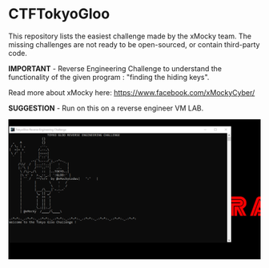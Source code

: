 # CTFTokyoGloo

This repository lists the easiest challenge made by the xMocky team. The missing challenges are not ready to be open-sourced, or contain third-party code.

**IMPORTANT** - Reverse Engineering Challenge to understand the functionality of the given program : "finding the hiding keys". 

Read more about xMocky here: https://www.facebook.com/xMockyCyber/

**SUGGESTION** - Run on this on a reverse engineer VM LAB.

![alt text](https://raw.githubusercontent.com/Identifiable/CTFTokyoGloo/master/1.png)

